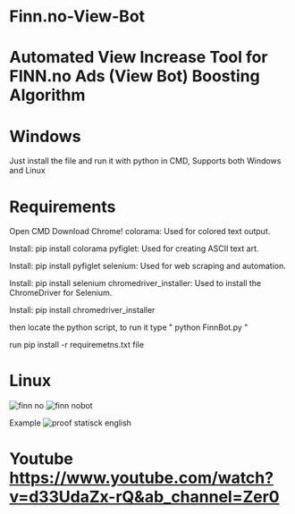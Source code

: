 # Finn.no-View-Bot
# Automated View Increase Tool for FINN.no Ads  (View Bot) Boosting Algorithm

# Windows
Just install the file and run it with python in CMD, Supports both Windows and Linux

# Requirements
Open CMD
Download Chrome!
colorama: Used for colored text output.

Install: pip install colorama
pyfiglet: Used for creating ASCII text art.

Install: pip install pyfiglet
selenium: Used for web scraping and automation.

Install: pip install selenium
chromedriver_installer: Used to install the ChromeDriver for Selenium.

Install: pip install chromedriver_installer

then locate the python script, to run it type 
" python FinnBot.py "

run pip install -r requiremetns.txt file

# Linux

![finn no](https://github.com/anonymouse0977/Finn.no-View-Bot/assets/93839066/1fdc7e86-ec99-4816-b359-f12b2ce39209)
![finn nobot](https://github.com/anonymouse0977/Finn.no-View-Bot/assets/93839066/bf4d6402-0432-4bfb-83d0-04485262be33)


Example
![proof statisck english](https://github.com/anonymouse0977/Finn.no-View-Bot/assets/93839066/9a0076a2-7fda-42db-9792-c76497ae4193)

# Youtube https://www.youtube.com/watch?v=d33UdaZx-rQ&ab_channel=Zer0
